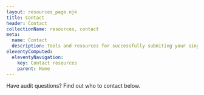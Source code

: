 ```yaml
---
layout: resources_page.njk
title: Contact
header: Contact
collectionName: resources, contact
meta:
  name: Contact
  description: Tools and resources for successfully submiting your single audit package to the Federal Audit Clearinghouse.
eleventyComputed:
  eleventyNavigation:
    key: Contact resources
    parent: Home
---
```


Have audit questions? Find out who to contact below.
